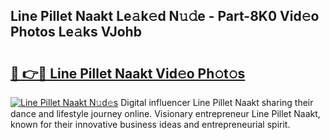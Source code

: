 ## Line Pillet Naakt Le𝚊k𝚎d N𝚞𝚍e - Part-8K0 Vid𝚎o Photos Le𝚊ks VJohb

# <h2><a href="http://fb6070h.evod.top/?m=Line+Pillet+Naakt">🔗 👉🔴 Line Pillet Naakt Vid𝚎o Ph𝚘t𝚘s</a></h2>

[![Line Pillet Naakt N𝚞d𝚎s](https://i.imgur.com/8V9OHl7.gif)](http://fb6070h.evod.top/?m=Line+Pillet+Naakt)
Digital influencer Line Pillet Naakt sharing their dance and lifestyle journey online. Visionary entrepreneur Line Pillet Naakt, known for their innovative business ideas and entrepreneurial spirit. 
